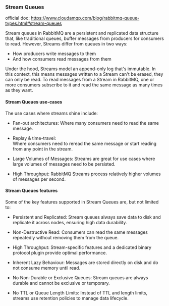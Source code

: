 ### Stream Queues

official doc: https://www.cloudamqp.com/blog/rabbitmq-queue-types.html#stream-queues

Stream queues in RabbitMQ are a persistent and replicated data structure that, like traditional queues,
buffer messages from producers for consumers to read.
However, Streams differ from queues in two ways:

* How producers write messages to them
* And how consumers read messages from them

Under the hood, Streams model an append-only log that's immutable.
In this context, this means messages written to a Stream can't be erased, they can only be read.
To read messages from a Stream in RabbitMQ, one or more consumers subscribe to it
and read the same message as many times as they want.

#### Stream Queues use-cases

The use cases where streams shine include:

* Fan-out architectures:
  Where many consumers need to read the same message.

* Replay & time-travel:  
  Where consumers need to reread the same message or start reading from any point in the stream.

* Large Volumes of Messages:
  Streams are great for use cases where large volumes of messages need to be persisted.


* High Throughput:
  RabbitMQ Streams process relatively higher volumes of messages per second.


#### Stream Queues features

Some of the key features supported in Stream Queues are, but not limited to:

* Persistent and Replicated: 
  Stream queues always save data to disk and replicate it across nodes, ensuring high data durability.

* Non-Destructive Read: 
  Consumers can read the same messages repeatedly without removing them from the queue.

* High Throughput: 
  Stream-specific features and a dedicated binary protocol plugin provide optimal performance.

* Inherent Lazy Behaviour: 
  Messages are stored directly on disk and do not consume memory until read.

* No Non-Durable or Exclusive Queues: 
  Stream queues are always durable and cannot be exclusive or temporary.

* No TTL or Queue Length Limits: 
  Instead of TTL and length limits, streams use retention policies to manage data lifecycle.





